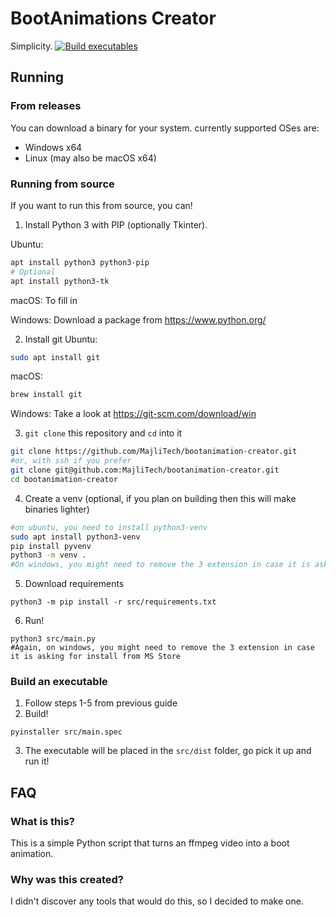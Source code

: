 # BootAnimations Creator 
Simplicity.
[![Build executables](https://github.com/MajliTech/bootanimation-creator/actions/workflows/build.yml/badge.svg)](https://github.com/MajliTech/bootanimation-creator/actions/workflows/build.yml)
## Running
### From releases
You can download a binary for your system.
currently supported OSes are:
 - Windows x64
 - Linux (may also be macOS x64)
### Running from source
If you want to run this from source, you can!
1. Install Python 3 with PIP (optionally Tkinter).

Ubuntu:
```bash
apt install python3 python3-pip
# Optional
apt install python3-tk
```
macOS:
    To fill in

Windows:
    Download a package from https://www.python.org/

2. Install git
Ubuntu:
```sh
sudo apt install git
```
macOS:
```sh
brew install git
```
Windows:
    Take a look at https://git-scm.com/download/win

3. `git clone` this repository and `cd` into it
```sh
git clone https://github.com/MajliTech/bootanimation-creator.git
#or, with ssh if you prefer
git clone git@github.com:MajliTech/bootanimation-creator.git
cd bootanimation-creator
```
4. Create a venv (optional, if you plan on building then this will make binaries lighter)
```sh
#on ubuntu, you need to install python3-venv
sudo apt install python3-venv
pip install pyvenv
python3 -m venv .
#On windows, you might need to remove the 3 extension in case it is asking for install from MS Store
```
5. Download requirements
```
python3 -m pip install -r src/requirements.txt
```
6. Run!
```
python3 src/main.py
#Again, on windows, you might need to remove the 3 extension in case it is asking for install from MS Store
```
### Build an executable
1. Follow steps 1-5 from previous guide
2. Build!
```
pyinstaller src/main.spec
```
3. The executable will be placed in the `src/dist` folder, go pick it up and run it!
## FAQ
### What is this?
This is a simple Python script that turns an ffmpeg video into a boot animation. 
### Why was this created?
I didn't discover any tools that would do this, so I decided to make one.


